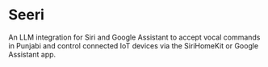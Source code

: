# Seeri
An LLM integration for Siri and Google Assistant to accept vocal commands in Punjabi and control connected IoT devices via the SiriHomeKit or Google Assistant app.
